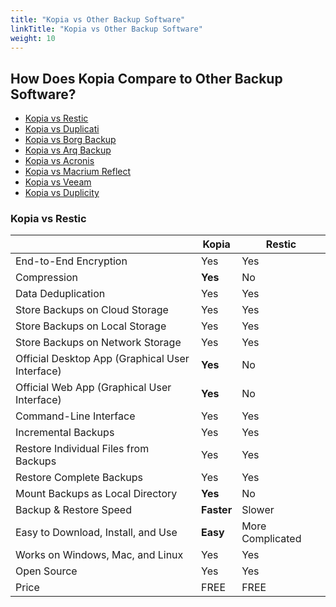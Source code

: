 ```yaml
---
title: "Kopia vs Other Backup Software"
linkTitle: "Kopia vs Other Backup Software"
weight: 10
---
```


## How Does Kopia Compare to Other Backup Software?

* [Kopia vs Restic](#kopia-vs-restic)
* [Kopia vs Duplicati](#kopia-vs-restic)
* [Kopia vs Borg Backup](#kopia-vs-borg-backup)
* [Kopia vs Arq Backup](#kopia-vs-arq-backup)
* [Kopia vs Acronis](#kopia-vs-acronis)
* [Kopia vs Macrium Reflect](#kopia-vs-macrium-reflect)
* [Kopia vs Veeam](#kopia-vs-veeam)
* [Kopia vs Duplicity](#kopia-vs-duplicity)

### Kopia vs Restic

|                                                 |  Kopia  |  Restic  |
|-------------------------------------------------|-------------|----------|
| End-to-End Encryption                           | Yes         | Yes      |
| Compression                                     | **Yes**         | No       |
| Data Deduplication                              | Yes         | Yes      |
| Store Backups on Cloud Storage                  | Yes         | Yes      |
| Store Backups on Local Storage                  | Yes         | Yes      |
| Store Backups on Network Storage                | Yes         | Yes      |
| Official Desktop App (Graphical User Interface) | **Yes**         | No       |
| Official Web App (Graphical User Interface)     | **Yes**         | No       |
| Command-Line Interface                          | Yes         | Yes      |
| Incremental Backups                             | Yes         | Yes      |
| Restore Individual Files from Backups           | Yes         | Yes      |
| Restore Complete Backups                        | Yes         | Yes      |
| Mount Backups as Local Directory                | **Yes**         | No      |
| Backup & Restore Speed                          | **Faster**         | Slower      |
| Easy to Download, Install, and Use              | **Easy**         | More Complicated      |
| Works on Windows, Mac, and Linux                | Yes         | Yes      |
| Open Source                                     | Yes         | Yes      |
| Price                                           | FREE         | FREE      |
